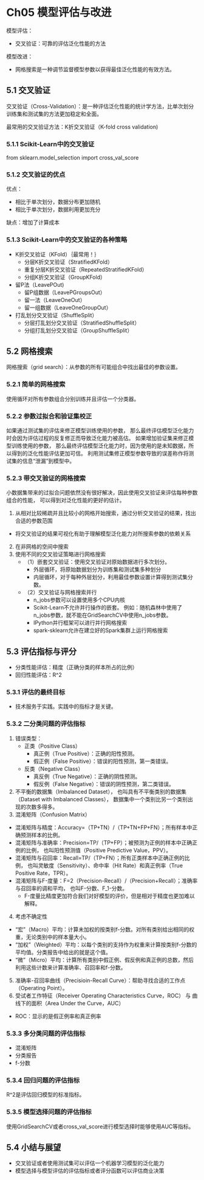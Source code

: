 # Ch05 模型评估与改进

模型评估：
- 交叉验证：可靠的评估泛化性能的方法

模型改进：
- 网格搜索是一种调节监督模型参数以获得最佳泛化性能的有效方法。

## 5.1 交叉验证

交叉验证（Cross-Validation）：是一种评估泛化性能的统计学方法，比单次划分训练集和测试集的方法更加稳定和全面。

最常用的交叉验证方法：K折交叉验证（K-fold cross validation)

### 5.1.1 Scikit-Learn中的交叉验证

from sklearn.model_selection import cross_val_score

### 5.1.2 交叉验证的优点

优点：
- 相比于单次划分，数据分布更加随机
- 相比于单次划分，数据利用更加充分

缺点：增加了计算成本

### 5.1.3 Scikit-Learn中的交叉验证的各种策略

- K折交叉验证（KFold）｛最常用！｝
    - 分层K折交叉验证（StratifiedKFold）
    - 重复分层K折交叉验证（RepeatedStratifiedKFold）
    - 分组K折交叉验证（GroupKFold）
- 留P法（LeavePOut)
    - 留P组数据（LeavePGroupsOut）
    - 留一法（LeaveOneOut）
    - 留一组数据（LeaveOneGroupOut）
- 打乱划分交叉验证（ShuffleSplit）
    - 分层打乱划分交叉验证（StratifiedShuffleSplit）
    - 分组打乱划分交叉验证（GroupShuffleSplit）

## 5.2 网格搜索

网格搜索（grid search）：从参数的所有可能组合中找出最佳的参数设置。

### 5.2.1 简单的网格搜索

使用循环对所有参数组合分别训练并且评估一个分类器。

### 5.2.2 参数过拟合和验证集校正

如果通过测试集的评估来修正模型训练使用的参数，
那么最终评估模型泛化能力时会因为评估过程的反复修正而导致泛化能力被高估。
如果增加验证集来修正模型训练使用的参数，
那么最终评估模型泛化能力时，因为使用的是未知数据，所以得到的泛化性能评估更加可信。
利用测试集修正模型参数导致的误差称作将测试集的信息“泄漏”到模型中。

### 5.2.3 带交叉验证的网格搜索

小数据集带来的过拟合问题依然没有很好解决，因此使用交叉验证来评估每种参数组合的性能，
可以得到对泛化性能的更好的估计。

1. 从相对比较稀疏并且比较小的网格开始搜索，通过分析交叉验证的结果，找出合适的参数范围
- 将交叉验证的结果可视化有助于理解模型泛化能力对所搜索参数的依赖关系
2. 在非网格的空间中搜索
3. 使用不同的交叉验证策略进行网格搜索
    - （1）嵌套交叉验证：使用交叉验证对原始数据进行多次划分。
        - 外层循环，将原始数据划分为训练集和测试集多种划分
        - 内层循环，对于每种外层划分，利用最佳参数设置计算得到测试集分数。
    - （2）交叉验证与网格搜索并行
        - n_jobs参数可以设置使用多个CPU内核
        - Scikit-Learn不允许并行操作的嵌套。
        例如：随机森林中使用了n_jobs参数，就不能在GridSearchCV中使用n_jobs参数。
        - IPython并行框架可以进行并行网格搜索
        - spark-sklearn允许在建立好的Spark集群上运行网格搜索

## 5.3 评估指标与评分

- 分类性能评估：精度（正确分类的样本所占的比例）
- 回归性能评估：R^2

### 5.3.1 评估的最终目标

- 技术服务于实践。实践中的指标才是关键。

### 5.3.2 二分类问题的评估指标

1. 错误类型：
    - 正类（Positive Class）
        - 真正例（True Positive）：正确的阳性预测。
        - 假正例（False Positive）：错误的阳性预测，第一类错误。
    - 反类（Negative Class）
        - 真反例（True Negative）：正确的阴性预测。
        - 假反例（False Negative）：错误的阴性预测，第二类错误。
2. 不平衡的数据集（Imbalanced Dataset），
也叫具有不平衡类别的数据集（Dataset with Imbalanced Classes），
数据集中一个类别比另一个类别出现的次数多得多。
3. 混淆矩阵（Confusion Matrix）
- 混淆矩阵与精度：Accuracy=（TP+TN）/（TP+TN+FP+FN）；所有样本中正确预测样本的比例。
- 混淆矩阵与准确率：Precision=TP/（TP+FP）；被预测为正例的样本中正确正例的比例，
也叫阳性预测值（Positive Predictive Value，PPV）。
- 混淆矩阵与召回率：Recall=TP/（TP+FN）；所有正类样本中正确正例的比例，
也叫灵敏度（Sensitivity）、命中率（Hit Rate）和真正例率（True Positive Rate，TPR）。
- 混淆矩阵与F-度量：F=2（Precision-Recall）/（Precision+Recall）；准确率与召回率的调和平均，
也叫F-分数、F_1-分数。
    - F-度量比精度更加符合我们对好模型的评价，但是相对于精度也更加难以解释。
4. 考虑不确定性
- “宏”（Macro）平均：计算未加权的按类别f-分数。对所有类别给出相同的权重，无论类别中的样本量大小。
- “加权”（Weighted）平均：以每个类别的支持作为权重来计算按类别f-分数的平均值。分类报告中给出的就是这个值。
- “微”（Micro）平均：计算所有类别中假正例、假反例和真正例的总数，然后利用这些计数来计算准确率、召回率和f-分数。
5. 准确率-召回率曲线（Precisioin-Recall Curve）：帮助寻找合适的工作点（Operating Point）。
6. 受试者工作特征（Receiver Operating Characteristics Curve，ROC）
与 曲线下的面积（Area Under the Curve，AUC）
- ROC：显示的是假正例率和真正例率

### 5.3.3 多分类问题的评估指标

- 混淆矩阵
- 分类报告
- f-分数

### 5.3.4 回归问题的评估指标

R^2是评估回归模型的标准指标。

### 5.3.5 模型选择问题的评估指标

使用GridSearchCV或者cross_val_score进行模型选择时能够使用AUC等指标。

## 5.4 小结与展望

- 交叉验证或者使用测试集可以评估一个机器学习模型的泛化能力
- 模型选择与模型评估的评估指标或者评分函数可以评估商业决策